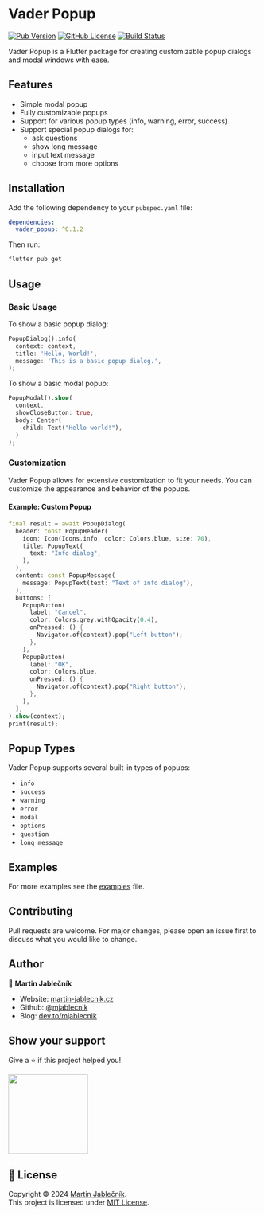 # Vader Popup

[![Pub Version](https://img.shields.io/pub/v/vader_popup)](https://pub.dev/packages/vader_popup)
[![GitHub License](https://img.shields.io/github/license/mjablecnik/vader_popup)](https://github.com/mjablecnik/vader_popup/blob/main/LICENSE)
[![Build Status](https://img.shields.io/github/actions/workflow/status/mjablecnik/vader_popup/build.yml)](https://github.com/mjablecnik/vader_popup/actions)

Vader Popup is a Flutter package for creating customizable popup dialogs and modal windows with ease.

## Features

- Simple modal popup
- Fully customizable popups
- Support for various popup types (info, warning, error, success)
- Support special popup dialogs for: 
    - ask questions
    - show long message 
    - input text message
    - choose from more options

## Installation

Add the following dependency to your `pubspec.yaml` file:

```yaml
dependencies:
  vader_popup: ^0.1.2
```

Then run:

```sh
flutter pub get
```

## Usage

### Basic Usage

To show a basic popup dialog:

```dart
PopupDialog().info(
  context: context,
  title: 'Hello, World!',
  message: 'This is a basic popup dialog.',
);
```

To show a basic modal popup:

```dart
PopupModal().show(
  context,
  showCloseButton: true,
  body: Center(
    child: Text("Hello world!"),
  )
);
```

### Customization

Vader Popup allows for extensive customization to fit your needs. You can customize the appearance and behavior of the popups.

#### Example: Custom Popup

```dart
final result = await PopupDialog(
  header: const PopupHeader(
    icon: Icon(Icons.info, color: Colors.blue, size: 70),
    title: PopupText(
      text: "Info dialog",
    ),
  ),
  content: const PopupMessage(
    message: PopupText(text: "Text of info dialog"),
  ),
  buttons: [
    PopupButton(
      label: "Cancel",
      color: Colors.grey.withOpacity(0.4),
      onPressed: () {
        Navigator.of(context).pop("Left button");
      },
    ),
    PopupButton(
      label: "OK",
      color: Colors.blue,
      onPressed: () {
        Navigator.of(context).pop("Right button");
      },
    ),
  ],
).show(context);
print(result);
```

## Popup Types

Vader Popup supports several built-in types of popups:

- `info`
- `success`
- `warning`
- `error`
- `modal`
- `options`
- `question`
- `long message`


## Examples

For more examples see the [examples](https://github.com/mjablecnik/vader_popup/blob/master/example/lib/main.dart) file.


## Contributing
Pull requests are welcome. For major changes, please open an issue first to discuss what you would like to change.


## Author

👤 **Martin Jablečník**

* Website: [martin-jablecnik.cz](https://www.martin-jablecnik.cz)
* Github: [@mjablecnik](https://github.com/mjablecnik)
* Blog: [dev.to/mjablecnik](https://dev.to/mjablecnik)


## Show your support

Give a ⭐️ if this project helped you!

<a href="https://www.patreon.com/mjablecnik">
  <img src="https://c5.patreon.com/external/logo/become_a_patron_button@2x.png" width="160">
</a>


## 📝 License

Copyright © 2024 [Martin Jablečník](https://github.com/mjablecnik).<br />
This project is licensed under [MIT License](https://github.com/mjablecnik/vader_popup/blob/master/LICENSE).
